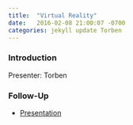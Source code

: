 ```yaml
---
title:  "Virtual Reality"
date:   2016-02-08 21:00:07 -0700
categories: jekyll update Torben
---
```


### Introduction

Presenter: Torben

### Follow-Up

* [Presentation](/assets/present/virtual-reality.pdf) 